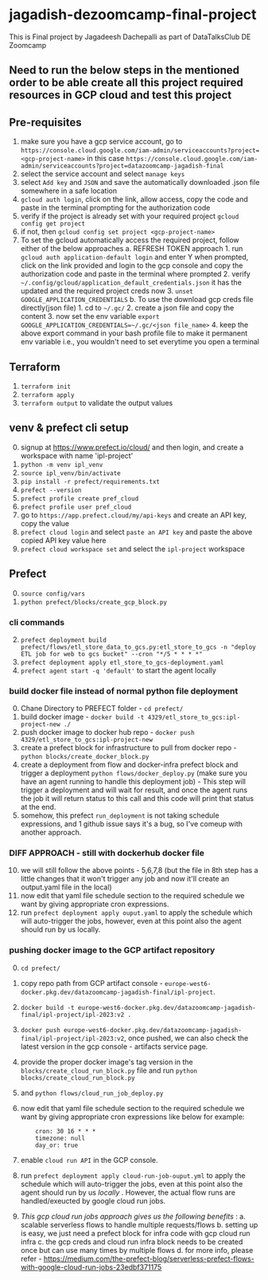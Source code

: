 # jagadish-dezoomcamp-final-project
This is Final project by Jagadeesh Dachepalli as part of DataTalksClub DE Zoomcamp 

## Need to run the below steps in the mentioned order to be able create all this project required resources in GCP cloud and test this project

## Pre-requisites
1. make sure you have a gcp service account, go to `https://console.cloud.google.com/iam-admin/serviceaccounts?project=<gcp-project-name>` in this case `https://console.cloud.google.com/iam-admin/serviceaccounts?project=datazoomcamp-jagadish-final` 
2. select the service account and select `manage keys`
3. select `Add key` and `JSON` and save the automatically downloaded .json file somewhere in a safe location
4. `gcloud auth login`, click on the link, allow access, copy the code and paste in the terminal prompting for the authorization code
5. verify if the project is already set with your required project `gcloud config get project`
6. if not, then `gcloud config set project <gcp-project-name>`
7. To set the gcloud automatically access the required project, follow either of the below approaches
    a. REFRESH TOKEN approach
        1. run `gcloud auth application-default login` and enter Y when prompted, click on the link provided and login to the gcp console and copy the authorization code and paste in the terminal where prompted
        2. verify `~/.config/gcloud/application_default_credentials.json` it has the updated and the required project creds now
        3. `unset GOOGLE_APPLICATION_CREDENTIALS`
    b. To use the download gcp creds file directly(json file)
        1. cd to `~/.gc/`
        2. create a json file and copy the content
        3. now set the env variable `export GOOGLE_APPLICATION_CREDENTIALS=~/.gc/<json file_name>`
        4. keep the above export command in your bash profile file to make it permanent env variable i.e., you wouldn't need to set everytime you open a terminal

## Terraform
1. `terraform init`
2. `terraform apply`
3. `terraform output` to validate the output values


## venv & prefect cli setup
0. signup at https://www.prefect.io/cloud/ and then login, and create a workspace with name 'ipl-project'
1. `python -m venv ipl_venv`
2. `source ipl_venv/bin/activate`
3. `pip install -r prefect/requirements.txt`
4. `prefect --version`
5. `prefect profile create pref_cloud`
6. `prefect profile user pref_cloud`
7. go to `https://app.prefect.cloud/my/api-keys` and create an API key, copy the value
8. `prefect cloud login` and select `paste an API key` and paste the above copied API key value here
9. `prefect cloud workspace set` and select the `ipl-project` workspace


## Prefect
0. `source config/vars`
1. `python prefect/blocks/create_gcp_block.py`
### cli commands
2. `prefect deployment build prefect/flows/etl_store_data_to_gcs.py:etl_store_to_gcs -n "deploy ETL job for web to gcs bucket" --cron "*/5 * * * *"`
3. `prefect deployment apply etl_store_to_gcs-deployment.yaml`
4. `prefect agent start -q 'default'` to start the agent locally
### build docker file instead of normal python file deployment
0. Chane Directory to PREFECT folder - `cd prefect/`
5. build docker image - `docker build -t 4329/etl_store_to_gcs:ipl-project-new ./`
6. push docker image to docker hub repo - `docker push 4329/etl_store_to_gcs:ipl-project-new`
7. create a prefect block for infrastructure to pull from docker repo - `python blocks/create_docker_block.py`
8. create a deployment from flow and docker-infra prefect block and trigger a deployment `python flows/docker_deploy.py` (make sure you have an agent running to handle this deployment job) - This step will trigger a deployment and will wait for result, and once the agent runs the job it will return status to this call and this code will print that status at the end.
9. somehow, this prefect `run_deployment` is not taking schedule expressions, and 1 github issue says it's a bug, so I've comeup with another approach.

### DIFF APPROACH - still with dockerhub docker file
10. we will still follow the above points - 5,6,7,8 (but the file in 8th step has a little changes that it won't trigger any job and now it'll create an output.yaml file in the local)
11. now edit that yaml file schedule section to the required schedule we want by giving appropriate cron expressions.
12. run `prefect deployment apply ouput.yaml` to apply the schedule which will auto-trigger the jobs, however, even at this point also the agent should run by us locally.

### pushing docker image to the GCP artifact repository
0. `cd prefect/`
1. copy repo path from GCP artifact console - `europe-west6-docker.pkg.dev/datazoomcamp-jagadish-final/ipl-project`.
2. `docker build -t europe-west6-docker.pkg.dev/datazoomcamp-jagadish-final/ipl-project/ipl-2023:v2 .`
3. `docker push europe-west6-docker.pkg.dev/datazoomcamp-jagadish-final/ipl-project/ipl-2023:v2`, once pushed, we can also check the latest version in the gcp console - artifacts service page.
4. provide the proper docker image's tag version in the `blocks/create_cloud_run_block.py` file and run `python blocks/create_cloud_run_block.py` 
5.  and `python flows/cloud_run_job_deploy.py`
6. now edit that yaml file schedule section to the required schedule we want by giving appropriate cron expressions like below for example:
    ```schedule:
        cron: 30 16 * * *
        timezone: null
        day_or: true
    ```
7. enable `cloud run API` in the GCP console.
8. run `prefect deployment apply cloud-run-job-ouput.yml` to apply the schedule which will auto-trigger the jobs, even at this point also the agent should run by us *locally* . However, the actual flow runs are handled/exeucted by google cloud run jobs.

9. *This gcp cloud run jobs approach gives us the following benefits* :
    a. scalable serverless flows to handle multiple requests/flows
    b. setting up is easy, we just need a prefect block for infra code with gcp cloud run infra
    c. the gcp creds and cloud run infra block needs to be created once but can use many times by multiple flows
    d. for more info, please refer - https://medium.com/the-prefect-blog/serverless-prefect-flows-with-google-cloud-run-jobs-23edbf371175


